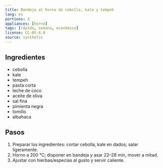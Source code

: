 ```yaml
---
title: Bandeja al horno de cebolla, kale y tempeh
lang: es
portions: 2
appliances: [horno]
tags: [rápido, semana, económico]
license: CC-BY-4.0
source: synthetic
---
```

## Ingredientes
- cebolla
- kale
- tempeh
- pasta corta
- leche de coco
- aceite de oliva
- sal fina
- pimienta negra
- tomillo
- albahaca

## Pasos
1. Preparar los ingredientes: cortar cebolla, kale en dados; salar ligeramente.
2. Horno a 200 °C; disponer en bandeja y asar 22–28 min, mover a mitad.
3. Ajustar con hierbas/especias al gusto y servir caliente.
